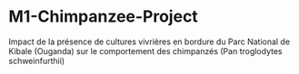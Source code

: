 # M1-Chimpanzee-Project
Impact de la présence de cultures vivrières en bordure du Parc National de Kibale (Ouganda) sur le comportement des chimpanzés (Pan troglodytes schweinfurthii)
